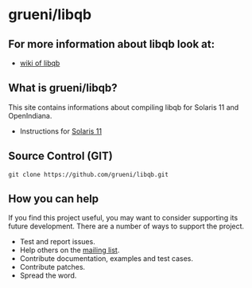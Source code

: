 # grueni/libqb

## For more information about libqb look at:
* [wiki of libqb](https://github.com/asalkeld/libqb/wiki)

## What is grueni/libqb?
This site contains informations about compiling libqb for Solaris 11 and OpenIndiana.
* Instructions for [Solaris 11](http://grueni.github.com/libqb/)

## Source Control (GIT)

    git clone https://github.com/grueni/libqb.git

## How you can help
If you find this project useful, you may want to consider supporting its future development.
There are a number of ways to support the project.

* Test and report issues.
* Help others on the [mailing list](https://fedorahosted.org/mailman/listinfo/quarterback-devel).
* Contribute documentation, examples and test cases.
* Contribute patches.
* Spread the word.

